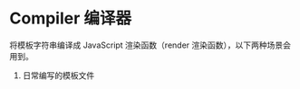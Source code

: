 # Compiler 编译器

将模板字符串编译成 JavaScript 渲染函数（render 渲染函数），以下两种场景会用到。

1. 日常编写的模板文件 <template>

2. new Vue({ template: Guor }) 传入的选项


# Runtime 运行时

负责创建 Vue 实例、渲染函数、patch 虚拟 DOM 等代码，基本上除了Compiler编译器之外的代码都属于运行时代码。


# 运行时代码+编译器 vs 运行时代码

如果new vue实例化时候挂载了模板文件，那么就需要编译器处理。

如果只需要打包构建时候生成js渲染函数，只需要vue-loader + vue-template-compiler，可以体积减少30%。


模板 => 解析为AST语法树 => AST优化 => 生成渲染函数render => 生成虚拟dom => diff比对 => 构建真实dom